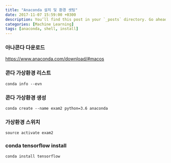 ```yaml
---
title: "Anaconda 설치 및 환경 셋팅"
date: 2017-11-07 15:59:00 +0300
description: You’ll find this post in your `_posts` directory. Go ahead and edit it and re-build the site to see your changes. # Add post description (optional)
categories: [Machine Learning]
tags: [anaconda, shell, install]
---
```

### 아나콘다 다운로드 
https://www.anaconda.com/download/#macos

### 콘다 가상환경 리스트
```shell
conda info --evn
```

### 콘다 가상환경 생성
```shell
conda create --name exam2 python=3.6 anaconda
```

### 가상환경 스위치
```shell
source activate exam2
```

### conda tensorflow install
```shell
conda install tensorflow
```